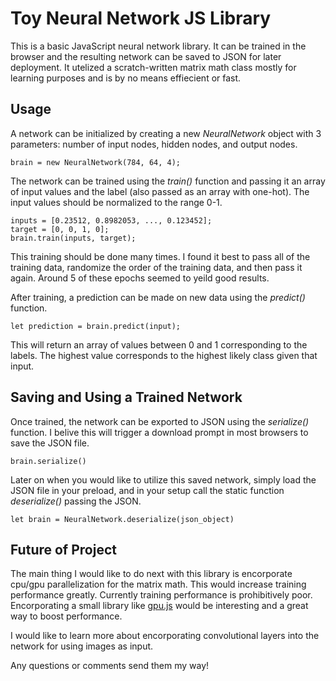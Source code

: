 # Toy Neural Network JS Library

This is a basic JavaScript neural network library. It can be trained in the browser and the resulting network can be saved to JSON for later deployment. It utelized a scratch-written matrix math class mostly for learning purposes and is by no means effiecient or fast.

## Usage

A network can be initialized by creating a new *NeuralNetwork* object with 3 parameters: number of input nodes, hidden nodes, and output nodes.
```
brain = new NeuralNetwork(784, 64, 4);
```
The network can be trained using the *train()* function and passing it an array of input values and the label (also passed as an array with one-hot). The input values should be normalized to the range 0-1.
```
inputs = [0.23512, 0.8982053, ..., 0.123452];
target = [0, 0, 1, 0];
brain.train(inputs, target);
```
This training should be done many times. I found it best to pass all of the training data, randomize the order of the training data, and then pass it again. Around 5 of these epochs seemed to yeild good results.

After training, a prediction can be made on new data using the *predict()* function.
```
let prediction = brain.predict(input);
```
This will return an array of values between 0 and 1 corresponding to the labels. The highest value corresponds to the highest likely class given that input.

## Saving and Using a Trained Network

Once trained, the network can be exported to JSON using the *serialize()* function. I belive this will trigger a download prompt in most browsers to save the JSON file.
```
brain.serialize()
```
Later on when you would like to utilize this saved network, simply load the JSON file in your preload, and in your setup call the static function *deserialize()* passing the JSON.
```
let brain = NeuralNetwork.deserialize(json_object)
```

## Future of Project

The main thing I would like to do next with this library is encorporate cpu/gpu parallelization for the matrix math. This would increase training performance greatly. Currently training performance is prohibitively poor. Encorporating a small library like [gpu.js](https://github.com/gpujs/gpu.js) would be interesting and a great way to boost performance.

I would like to learn more about encorporating convolutional layers into the network for using images as input.

Any questions or comments send them my way!